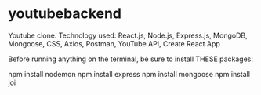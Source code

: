 # youtubebackend
Youtube clone. Technology used:  React.js, Node.js, Express.js, MongoDB, Mongoose, CSS, Axios, Postman, YouTube API, Create React App 


Before running anything on the terminal, be sure to install THESE packages:

npm install nodemon
npm install express
npm install mongoose
npm install joi